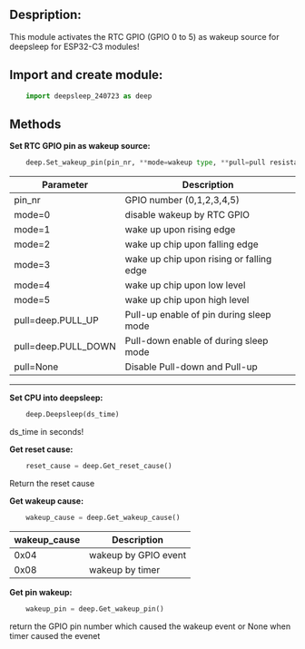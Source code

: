 Despription:
-
This module activates the RTC GPIO (GPIO 0 to 5) as wakeup source for deepsleep for ESP32-C3 modules!




## Import and create module:
```python
    import deepsleep_240723 as deep
```

## Methods
**Set RTC GPIO pin as wakeup source:**
```python
    deep.Set_wakeup_pin(pin_nr, **mode=wakeup type, **pull=pull resistances)
 ```
|Parameter|Description|
|-|-|
|pin_nr|GPIO number (0,1,2,3,4,5)|
|mode=0| disable wakeup by RTC GPIO|
|mode=1| wake up upon rising edge|
|mode=2| wake up chip upon falling edge|
|mode=3| wake up chip upon rising or falling edge|
|mode=4| wake up chip upon low level|
|mode=5| wake up chip upon high level|
|pull=deep.PULL_UP|Pull-up enable of pin during sleep mode|
|pull=deep.PULL_DOWN|Pull-down enable of during sleep mode|
|pull=None|Disable Pull-down and Pull-up|

---
**Set CPU into deepsleep:**
```python
    deep.Deepsleep(ds_time)
```
ds_time in seconds!

**Get reset cause:**
```python
    reset_cause = deep.Get_reset_cause()
```
Return the reset cause 

**Get wakeup cause:**
```python
    wakeup_cause = deep.Get_wakeup_cause()
```
|wakeup_cause|Description|
|-|-|
|0x04|wakeup by GPIO event|
|0x08|wakeup by timer|

**Get pin wakeup:**
```python
    wakeup_pin = deep.Get_wakeup_pin()
```
return the GPIO pin number which caused the wakeup event or None when timer caused the evenet



